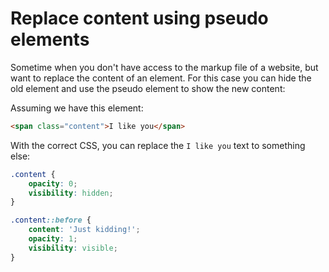 # Replace content using pseudo elements

Sometime when you don't have access to the markup file of a website, but want to replace the content of an element. For this case you can hide the old element and use the pseudo element to show the new content:

Assuming we have this element:

```html
<span class="content">I like you</span>
```

With the correct CSS, you can replace the `I like you` text to something else:

```css
.content {
    opacity: 0;
    visibility: hidden;
}

.content::before {
    content: 'Just kidding!';
    opacity: 1;
    visibility: visible;
}
```

